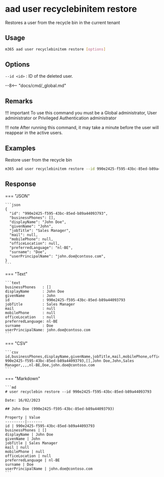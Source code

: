 # aad user recyclebinitem restore

Restores a user from the recycle bin in the current tenant

## Usage

```sh
m365 aad user recyclebinitem restore [options]
```

## Options

`--id <id>`
: ID of the deleted user.

--8<-- "docs/cmd/_global.md"

## Remarks

!!! important
    To use this command you must be a Global administrator, User administrator or Privileged Authentication administrator

!!! note
    After running this command, it may take a minute before the user will reappear in the active users.

## Examples

Restore user from the recycle bin

```sh
m365 aad user recyclebinitem restore --id 990e2425-f595-43bc-85ed-b89a44093793
```

## Response

=== "JSON"

    ```json
    {
      "id": "990e2425-f595-43bc-85ed-b89a44093793",
      "businessPhones": [],
      "displayName": "John Doe",
      "givenName": "John",
      "jobTitle": "Sales Manager",
      "mail": null,
      "mobilePhone": null,
      "officeLocation": null,
      "preferredLanguage": "nl-BE",
      "surname": "Doe",
      "userPrincipalName": "john.doe@contoso.com",
    }
    ```

=== "Text"

    ```text
    businessPhones   : []
    displayName      : John Doe
    givenName        : John
    id               : 990e2425-f595-43bc-85ed-b89a44093793
    jobTitle         : Sales Manager
    mail             : null
    mobilePhone      : null
    officeLocation   : null
    preferredLanguage: nl-BE
    surname          : Doe
    userPrincipalName: john.doe@contoso.com
    ```

=== "CSV"

    ```csv
    id,businessPhones,displayName,givenName,jobTitle,mail,mobilePhone,officeLocation,preferredLanguage,surname,userPrincipalName
    990e2425-f595-43bc-85ed-b89a44093793,[],John Doe,John,Sales Manager,,,,nl-BE,Doe,john.doe@contoso.com
    ```

=== "Markdown"

    ```md
    # user recyclebin restore --id 990e2425-f595-43bc-85ed-b89a44093793

    Date: 16/02/2023

    ## John Doe (990e2425-f595-43bc-85ed-b89a44093793)

    Property | Value
    ---------|-------
    id | 990e2425-f595-43bc-85ed-b89a44093793
    businessPhones | []
    displayName | John Doe
    givenName | John
    jobTitle | Sales Manager
    mail | null
    mobilePhone | null
    officeLocation | null
    preferredLanguage | nl-BE
    surname | Doe
    userPrincipalName | john.doe@contoso.com
    ```
